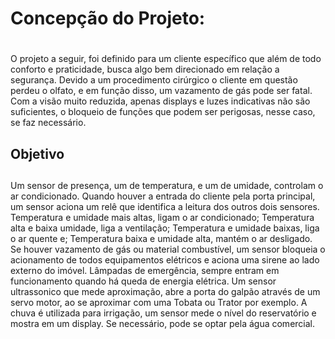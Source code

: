 # Concepção do Projeto: <h1>
  
  O projeto a seguir, foi definido para um cliente específico que além de todo conforto e praticidade, busca algo bem direcionado em relação a segurança.
Devido a um procedimento cirúrgico o cliente em questão perdeu o olfato, e em função disso, um vazamento de gás pode ser fatal. 
Com a visão muito reduzida, apenas displays e luzes indicativas não são suficientes, o bloqueio de funções que podem ser perigosas, nesse caso, se faz necessário.

## Objetivo <h2>
  Um sensor de presença, um de temperatura, e um de umidade, controlam o ar condicionado. 
  Quando houver a entrada do cliente pela porta principal, um sensor aciona um relê que identifica a leitura dos outros dois sensores.
  Temperatura e umidade mais altas, ligam o ar condicionado;
  Temperatura alta e baixa umidade, liga a ventilação; 
  Temperatura e umidade baixas, liga o ar quente e;
  Temperatura baixa e umidade alta, mantém o ar desligado.
  Se houver vazamento de gás ou material combustível, um sensor bloqueia o acionamento de todos equipamentos elétricos e aciona uma sirene ao lado externo do imóvel.
  Lâmpadas de emergência, sempre entram em funcionamento quando há queda de energia elétrica.
  Um sensor ultrassonico que mede aproximação, abre a porta do galpão através de um servo motor, ao se aproximar com uma Tobata ou Trator por exemplo.
  A chuva é utilizada para irrigação, um sensor mede o nível do reservatório e mostra em um display. Se necessário, pode se optar pela água comercial.


